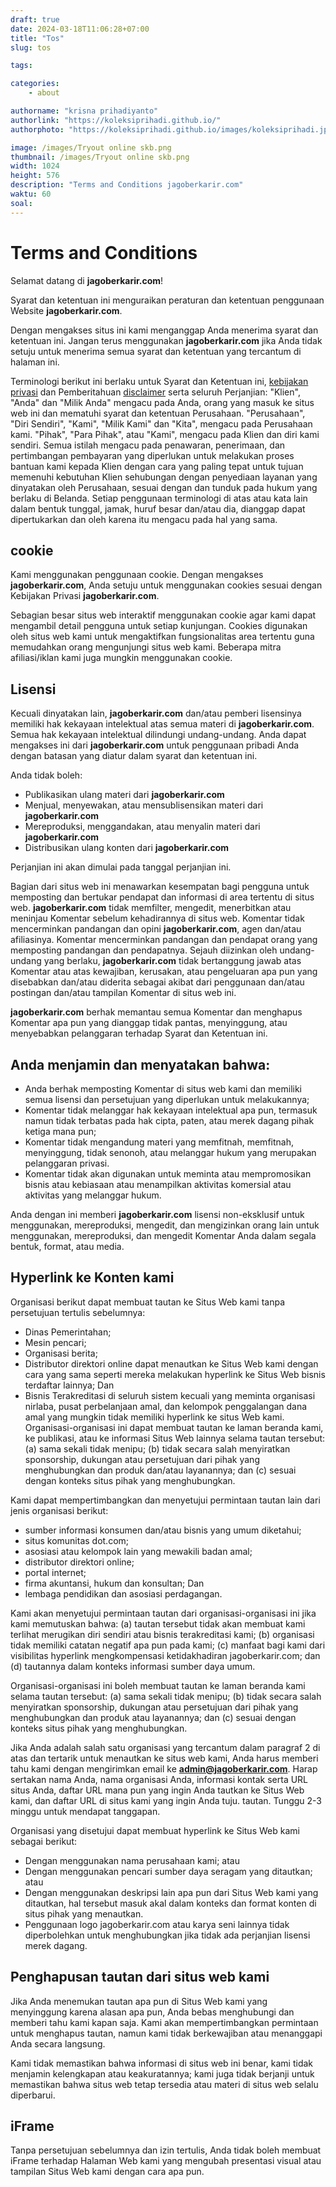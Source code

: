 ```yaml
---
draft: true
date: 2024-03-18T11:06:28+07:00
title: "Tos"
slug: tos

tags:

categories:
    - about

authorname: "krisna prihadiyanto"
authorlink: "https://koleksiprihadi.github.io/"
authorphoto: "https://koleksiprihadi.github.io/images/koleksiprihadi.jpeg"

image: /images/Tryout online skb.png
thumbnail: /images/Tryout online skb.png
width: 1024
height: 576
description: "Terms and Conditions jagoberkarir.com"
waktu: 60
soal:
---
```


# Terms and Conditions

Selamat datang di **jagoberkarir.com**!

Syarat dan ketentuan ini menguraikan peraturan dan ketentuan penggunaan Website **jagoberkarir.com**.

Dengan mengakses situs ini kami menganggap Anda menerima syarat dan ketentuan ini. Jangan terus menggunakan **jagoberkarir.com** jika Anda tidak setuju untuk menerima semua syarat dan ketentuan yang tercantum di halaman ini.

Terminologi berikut ini berlaku untuk Syarat dan Ketentuan ini, [kebijakan privasi](https://jagoberkarir.com/about/kebijakan-privasi) dan Pemberitahuan [disclaimer](https://jagoberkarir.com/about/disclaimer) serta seluruh Perjanjian: "Klien", "Anda" dan "Milik Anda" mengacu pada Anda, orang yang masuk ke situs web ini dan mematuhi syarat dan ketentuan Perusahaan. "Perusahaan", "Diri Sendiri", "Kami", "Milik Kami" dan "Kita", mengacu pada Perusahaan kami. "Pihak", "Para Pihak", atau "Kami", mengacu pada Klien dan diri kami sendiri. Semua istilah mengacu pada penawaran, penerimaan, dan pertimbangan pembayaran yang diperlukan untuk melakukan proses bantuan kami kepada Klien dengan cara yang paling tepat untuk tujuan memenuhi kebutuhan Klien sehubungan dengan penyediaan layanan yang dinyatakan oleh Perusahaan, sesuai dengan dan tunduk pada hukum yang berlaku di Belanda. Setiap penggunaan terminologi di atas atau kata lain dalam bentuk tunggal, jamak, huruf besar dan/atau dia, dianggap dapat dipertukarkan dan oleh karena itu mengacu pada hal yang sama.

## cookie
Kami menggunakan penggunaan cookie. Dengan mengakses **jagoberkarir.com**, Anda setuju untuk menggunakan cookies sesuai dengan Kebijakan Privasi **jagoberkarir.com**.

Sebagian besar situs web interaktif menggunakan cookie agar kami dapat mengambil detail pengguna untuk setiap kunjungan. Cookies digunakan oleh situs web kami untuk mengaktifkan fungsionalitas area tertentu guna memudahkan orang mengunjungi situs web kami. Beberapa mitra afiliasi/iklan kami juga mungkin menggunakan cookie.

## Lisensi
Kecuali dinyatakan lain, **jagoberkarir.com** dan/atau pemberi lisensinya memiliki hak kekayaan intelektual atas semua materi di **jagoberkarir.com**. Semua hak kekayaan intelektual dilindungi undang-undang. Anda dapat mengakses ini dari **jagoberkarir.com** untuk penggunaan pribadi Anda dengan batasan yang diatur dalam syarat dan ketentuan ini.

Anda tidak boleh:

- Publikasikan ulang materi dari **jagoberkarir.com**
- Menjual, menyewakan, atau mensublisensikan materi dari **jagoberkarir.com**
- Mereproduksi, menggandakan, atau menyalin materi dari **jagoberkarir.com**
- Distribusikan ulang konten dari **jagoberkarir.com**

Perjanjian ini akan dimulai pada tanggal perjanjian ini.

Bagian dari situs web ini menawarkan kesempatan bagi pengguna untuk memposting dan bertukar pendapat dan informasi di area tertentu di situs web. **jagoberkarir.com** tidak memfilter, mengedit, menerbitkan atau meninjau Komentar sebelum kehadirannya di situs web. Komentar tidak mencerminkan pandangan dan opini **jagoberkarir.com**, agen dan/atau afiliasinya. Komentar mencerminkan pandangan dan pendapat orang yang memposting pandangan dan pendapatnya. Sejauh diizinkan oleh undang-undang yang berlaku, **jagoberkarir.com** tidak bertanggung jawab atas Komentar atau atas kewajiban, kerusakan, atau pengeluaran apa pun yang disebabkan dan/atau diderita sebagai akibat dari penggunaan dan/atau postingan dan/atau tampilan Komentar di situs web ini.

**jagoberkarir.com** berhak memantau semua Komentar dan menghapus Komentar apa pun yang dianggap tidak pantas, menyinggung, atau menyebabkan pelanggaran terhadap Syarat dan Ketentuan ini.

## Anda menjamin dan menyatakan bahwa:

- Anda berhak memposting Komentar di situs web kami dan memiliki semua lisensi dan persetujuan yang diperlukan untuk melakukannya;
- Komentar tidak melanggar hak kekayaan intelektual apa pun, termasuk namun tidak terbatas pada hak cipta, paten, atau merek dagang pihak ketiga mana pun;
- Komentar tidak mengandung materi yang memfitnah, memfitnah, menyinggung, tidak senonoh, atau melanggar hukum yang merupakan pelanggaran privasi.
- Komentar tidak akan digunakan untuk meminta atau mempromosikan bisnis atau kebiasaan atau menampilkan aktivitas komersial atau aktivitas yang melanggar hukum.

Anda dengan ini memberi **jagoberkarir.com** lisensi non-eksklusif untuk menggunakan, mereproduksi, mengedit, dan mengizinkan orang lain untuk menggunakan, mereproduksi, dan mengedit Komentar Anda dalam segala bentuk, format, atau media.

## Hyperlink ke Konten kami
Organisasi berikut dapat membuat tautan ke Situs Web kami tanpa persetujuan tertulis sebelumnya:

- Dinas Pemerintahan;
- Mesin pencari;
- Organisasi berita;
- Distributor direktori online dapat menautkan ke Situs Web kami dengan cara yang sama seperti mereka melakukan hyperlink ke Situs Web bisnis terdaftar lainnya; Dan
- Bisnis Terakreditasi di seluruh sistem kecuali yang meminta organisasi nirlaba, pusat perbelanjaan amal, dan kelompok penggalangan dana amal yang mungkin tidak memiliki hyperlink ke situs Web kami.
Organisasi-organisasi ini dapat membuat tautan ke laman beranda kami, ke publikasi, atau ke informasi Situs Web lainnya selama tautan tersebut: (a) sama sekali tidak menipu; (b) tidak secara salah menyiratkan sponsorship, dukungan atau persetujuan dari pihak yang menghubungkan dan produk dan/atau layanannya; dan (c) sesuai dengan konteks situs pihak yang menghubungkan.

Kami dapat mempertimbangkan dan menyetujui permintaan tautan lain dari jenis organisasi berikut:

- sumber informasi konsumen dan/atau bisnis yang umum diketahui;
- situs komunitas dot.com;
- asosiasi atau kelompok lain yang mewakili badan amal;
- distributor direktori online;
- portal internet;
- firma akuntansi, hukum dan konsultan; Dan
- lembaga pendidikan dan asosiasi perdagangan.

Kami akan menyetujui permintaan tautan dari organisasi-organisasi ini jika kami memutuskan bahwa: (a) tautan tersebut tidak akan membuat kami terlihat merugikan diri sendiri atau bisnis terakreditasi kami; (b) organisasi tidak memiliki catatan negatif apa pun pada kami; (c) manfaat bagi kami dari visibilitas hyperlink mengkompensasi ketidakhadiran jagoberkarir.com; dan (d) tautannya dalam konteks informasi sumber daya umum.

Organisasi-organisasi ini boleh membuat tautan ke laman beranda kami selama tautan tersebut: (a) sama sekali tidak menipu; (b) tidak secara salah menyiratkan sponsorship, dukungan atau persetujuan dari pihak yang menghubungkan dan produk atau layanannya; dan (c) sesuai dengan konteks situs pihak yang menghubungkan.

Jika Anda adalah salah satu organisasi yang tercantum dalam paragraf 2 di atas dan tertarik untuk menautkan ke situs web kami, Anda harus memberi tahu kami dengan mengirimkan email ke [**admin@jagoberkarir.com**](https://jagaoberkarir.com/about/kontak). Harap sertakan nama Anda, nama organisasi Anda, informasi kontak serta URL situs Anda, daftar URL mana pun yang ingin Anda tautkan ke Situs Web kami, dan daftar URL di situs kami yang ingin Anda tuju. tautan. Tunggu 2-3 minggu untuk mendapat tanggapan.

Organisasi yang disetujui dapat membuat hyperlink ke Situs Web kami sebagai berikut:

- Dengan menggunakan nama perusahaan kami; atau
- Dengan menggunakan pencari sumber daya seragam yang ditautkan; atau
- Dengan menggunakan deskripsi lain apa pun dari Situs Web kami yang ditautkan, hal tersebut masuk akal dalam konteks dan format konten di situs pihak yang menautkan.
- Penggunaan logo jagoberkarir.com atau karya seni lainnya tidak diperbolehkan untuk menghubungkan jika tidak ada perjanjian lisensi merek dagang.

## Penghapusan tautan dari situs web kami

Jika Anda menemukan tautan apa pun di Situs Web kami yang menyinggung karena alasan apa pun, Anda bebas menghubungi dan memberi tahu kami kapan saja. Kami akan mempertimbangkan permintaan untuk menghapus tautan, namun kami tidak berkewajiban atau menanggapi Anda secara langsung.

Kami tidak memastikan bahwa informasi di situs web ini benar, kami tidak menjamin kelengkapan atau keakuratannya; kami juga tidak berjanji untuk memastikan bahwa situs web tetap tersedia atau materi di situs web selalu diperbarui.

## iFrame
Tanpa persetujuan sebelumnya dan izin tertulis, Anda tidak boleh membuat iFrame terhadap Halaman Web kami yang mengubah presentasi visual atau tampilan Situs Web kami dengan cara apa pun.